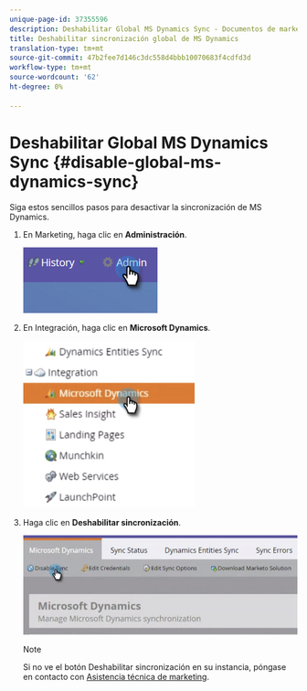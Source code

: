 ```yaml
---
unique-page-id: 37355596
description: Deshabilitar Global MS Dynamics Sync - Documentos de marketing - Documentación del producto
title: Deshabilitar sincronización global de MS Dynamics
translation-type: tm+mt
source-git-commit: 47b2fee7d146c3dc558d4bbb10070683f4cdfd3d
workflow-type: tm+mt
source-wordcount: '62'
ht-degree: 0%

---
```



# Deshabilitar Global MS Dynamics Sync {#disable-global-ms-dynamics-sync}

Siga estos sencillos pasos para desactivar la sincronización de MS Dynamics.

1. En Marketing, haga clic en **Administración**.

   ![](assets/one.png)

1. En Integración, haga clic en **Microsoft Dynamics**.

   ![](assets/two.png)

1. Haga clic en **Deshabilitar sincronización**.

   ![](assets/three.png)

   >[!NOTE]
   >
   >Si no ve el botón Deshabilitar sincronización en su instancia, póngase en contacto con [Asistencia técnica de marketing](http://nation.marketo.com/community/support_solutions).

